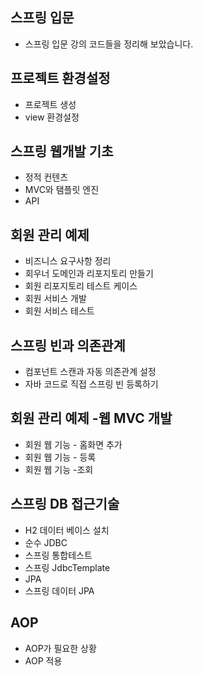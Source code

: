 ## 스프링 입문
- 스프링 입문 강의 코드들을 정리해 보았습니다.

## 프로젝트 환경설정 
- 프로젝트 생성
- view 환경설정

## 스프링 웹개발 기초
- 정적 컨텐츠
- MVC와 탬플릿 엔진
- API

## 회원 관리 예제 
- 비즈니스 요구사항 정리
- 회우너 도메인과 리포지토리 만들기
- 회원 리포지토리 테스트 케이스
- 회원 서비스 개발
- 회원 서비스 테스트

## 스프링 빈과 의존관계
- 컴포넌트 스캔과 자동 의존관계 설정
- 자바 코드로 직접 스프링 빈 등록하기

## 회원 관리 예제 -웹 MVC 개발

- 회원 웹 기능 - 홈화면 추가
- 회원 웹 기능 - 등록
- 회원 웹 기능 -조회

## 스프링 DB 접근기술

- H2 데이터 베이스 설치
- 순수 JDBC
- 스프링 통합테스트
- 스프링 JdbcTemplate
- JPA
- 스프링 데이터 JPA

## AOP 
- AOP가 필요한 상황
- AOP 적용

